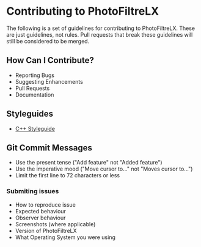 # Contributing to PhotoFiltreLX


The following is a set of guidelines for contributing to PhotoFiltreLX.
These are just guidelines, not rules. Pull requests that break these guidelines will still be considered to be merged.

## How Can I Contribute?
  * Reporting Bugs
  * Suggesting Enhancements
  * Pull Requests
  * Documentation

## Styleguides
  * [C++ Styleguide](https://google.github.io/styleguide/cppguide.html)

## Git Commit Messages

* Use the present tense ("Add feature" not "Added feature")
* Use the imperative mood ("Move cursor to..." not "Moves cursor to...")
* Limit the first line to 72 characters or less

### Submiting issues
* How to reproduce issue
* Expected behaviour
* Observer behaviour
* Screenshots (where applicable)
* Version of PhotoFiltreLX
* What Operating System you were using

